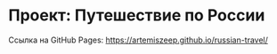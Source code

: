 # Проект: Путешествие по России

Ссылка на GitHub Pages: https://artemiszeep.github.io/russian-travel/

